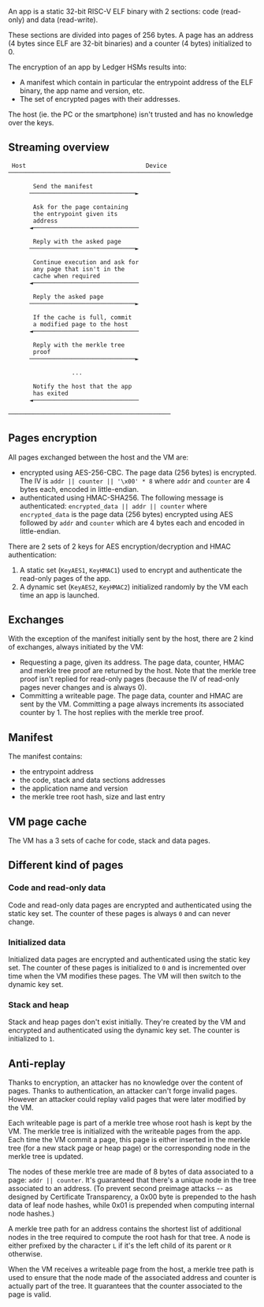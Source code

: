 An app is a static 32-bit RISC-V ELF binary with 2 sections: code (read-only) and data (read-write).

These sections are divided into pages of 256 bytes. A page has an address (4 bytes since ELF are 32-bit binaries) and a counter (4 bytes) initialized to 0.

The encryption of an app by Ledger HSMs results into:

- A manifest which contain in particular the entrypoint address of the ELF binary, the app name and version, etc.
- The set of encrypted pages with their addresses.

The host (ie. the PC or the smartphone) isn't trusted and has no knowledge over the keys.


## Streaming overview

```
 Host                                  Device
──────────────────────────────────────────────

       Send the manifest
      ──────────────────────────────►

       Ask for the page containing
       the entrypoint given its
       address
      ◄──────────────────────────────

       Reply with the asked page
      ──────────────────────────────►

       Continue execution and ask for
       any page that isn't in the
       cache when required
      ◄──────────────────────────────

       Reply the asked page
      ──────────────────────────────►

       If the cache is full, commit
       a modified page to the host
      ◄──────────────────────────────

       Reply with the merkle tree
       proof
      ──────────────────────────────►

                  ...

       Notify the host that the app
       has exited
      ◄──────────────────────────────

──────────────────────────────────────────────
```


## Pages encryption

All pages exchanged between the host and the VM are:

- encrypted using AES-256-CBC. The page data (256 bytes) is encrypted. The IV is `addr || counter || '\x00' * 8` where `addr` and `counter` are 4 bytes each, encoded in little-endian.
- authenticated using HMAC-SHA256. The following message is authenticated: `encrypted_data || addr || counter` where `encrypted_data` is the page data (256 bytes) encrypted using AES followed by `addr` and `counter` which are 4 bytes each and encoded in little-endian.

There are 2 sets of 2 keys for AES encryption/decryption and HMAC authentication:

1. A static set (`KeyAES1`, `KeyHMAC1`) used to encrypt and authenticate the read-only pages of the app.
2. A dynamic set (`KeyAES2`, `KeyHMAC2`) initialized randomly by the VM each time an app is launched.


## Exchanges

With the exception of the manifest initially sent by the host, there are 2 kind of exchanges, always initiated by the VM:

- Requesting a page, given its address. The page data, counter, HMAC and merkle tree proof are returned by the host. Note that the merkle tree proof isn't replied for read-only pages (because the IV of read-only pages never changes and is always 0).
- Committing a writeable page. The page data, counter and HMAC are sent by the VM. Committing a page always increments its associated counter by 1. The host replies with the merkle tree proof.


## Manifest

The manifest contains:

- the entrypoint address
- the code, stack and data sections addresses
- the application name and version
- the merkle tree root hash, size and last entry


## VM page cache

The VM has a 3 sets of cache for code, stack and data pages.


## Different kind of pages

### Code and read-only data

Code and read-only data pages are encrypted and authenticated using the static key set. The counter of these pages is always `0` and can never change.

### Initialized data

Initialized data pages are encrypted and authenticated using the static key set. The counter of these pages is initialized to `0` and is incremented over time when the VM modifies these pages. The VM will then switch to the dynamic key set.

### Stack and heap

Stack and heap pages don't exist initially. They're created by the VM and encrypted and authenticated using the dynamic key set. The counter is initialized to `1`.


## Anti-replay

Thanks to encryption, an attacker has no knowledge over the content of pages. Thanks to authentication, an attacker can't forge invalid pages. However an attacker could replay valid pages that were later modified by the VM.

Each writeable page is part of a merkle tree whose root hash is kept by the VM. The merkle tree is initialized with the writeable pages from the app. Each time the VM commit a page, this page is either inserted in the merkle tree (for a new stack page or heap page) or the corresponding node in the merkle tree is updated.

The nodes of these merkle tree are made of 8 bytes of data associated to a page: `addr || counter`. It's guaranteed that there's a unique node in the tree associated to an address. (To prevent second preimage attacks -- as designed by Certificate Transparency, a 0x00 byte is prepended to the hash data of leaf node hashes, while 0x01 is prepended when computing internal node hashes.)

A merkle tree path for an address contains the shortest list of additional nodes in the tree required to compute the root hash for that tree. A node is either prefixed by the character `L` if it's the left child of its parent or `R` otherwise.

When the VM receives a writeable page from the host, a merkle tree path is used to ensure that the node made of the associated address and counter is actually part of the tree. It guarantees that the counter associated to the page is valid.
